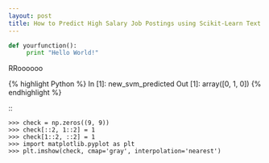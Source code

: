 ```yaml
---
layout: post
title: How to Predict High Salary Job Postings using Scikit-Learn Text Processing
---
```




```python
def yourfunction():
     print "Hello World!"
```

RRoooooo

{% highlight Python %}
In [1]: new_svm_predicted
Out [1]: array([0, 1, 0])
{% endhighlight %}


::

    >>> check = np.zeros((9, 9))
    >>> check[::2, 1::2] = 1
    >>> check[1::2, ::2] = 1
    >>> import matplotlib.pyplot as plt
    >>> plt.imshow(check, cmap='gray', interpolation='nearest')

